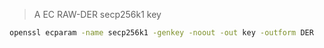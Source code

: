 > A EC RAW-DER secp256k1 key

```sh
openssl ecparam -name secp256k1 -genkey -noout -out key -outform DER
```